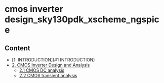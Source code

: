 # cmos inverter design_sky130pdk_xscheme_ngspice
## Content
- [1. INTRODUCTION](#1 INTRODUCTION)
- [2. CMOS Inverter Design and Analysis](##1-Tools-and-PDK-setup)
  - [2.1 CMOS DC analysis](##11-Tools-and-PDK-setup)
  - [2.2 CMOS transient analysis](##12-Tools-and-PDK-setup)
